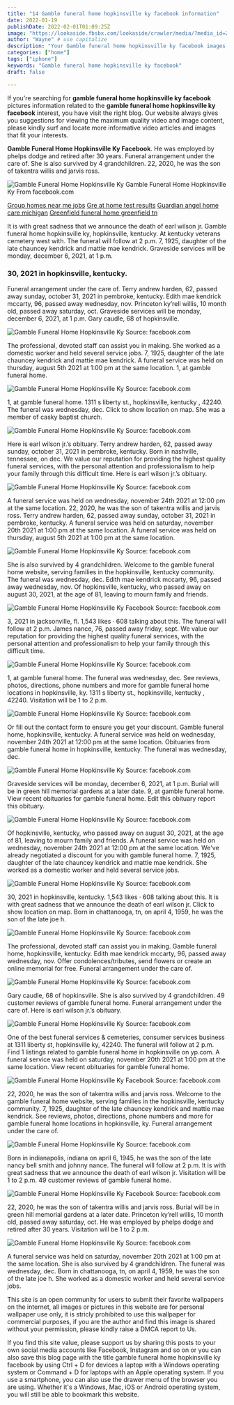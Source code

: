 ```yaml
---
title: "14 Gamble funeral home hopkinsville ky facebook information"
date: 2022-01-19
publishDate: 2022-02-01T01:09:25Z
image: "https://lookaside.fbsbx.com/lookaside/crawler/media/?media_id=297322932242594&amp;get_thumbnail=1"
author: "Wayne" # use capitalize
description: "Your Gamble funeral home hopkinsville ky facebook images are available. Gamble funeral home hopkinsville ky facebook are a topic that is being searched for and liked by netizens today. You can Download the Gamble funeral home hopkinsville ky facebook files here. Get all royalty-free photos."
categories: ["home"]
tags: ["iphone"]
keywords: "Gamble funeral home hopkinsville ky facebook"
draft: false

---
```


If you're searching for **gamble funeral home hopkinsville ky facebook** pictures information related to the **gamble funeral home hopkinsville ky facebook** interest, you have visit the right  blog.  Our website always  gives you  suggestions  for viewing  the maximum  quality video and image  content, please kindly surf and locate more informative video articles and images  that fit your interests.

**Gamble Funeral Home Hopkinsville Ky Facebook**. He was employed by phelps dodge and retired after 30 years. Funeral arrangement under the care of. She is also survived by 4 grandchildren. 22, 2020, he was the son of takentra willis and jarvis ross.

![Gamble Funeral Home Hopkinsville Ky](https://lookaside.fbsbx.com/lookaside/crawler/media/?media_id=1362259344189164&amp;get_thumbnail=1 "Gamble Funeral Home Hopkinsville Ky")
Gamble Funeral Home Hopkinsville Ky From facebook.com

[Group homes near me jobs](/group-homes-near-me-jobs/)
[Gre at home test results](/gre-at-home-test-results/)
[Guardian angel home care michigan](/guardian-angel-home-care-michigan/)
[Greenfield funeral home greenfield tn](/greenfield-funeral-home-greenfield-tn/)

It is with great sadness that we announce the death of earl wilson jr. Gamble funeral home hopkinsville ky, hopkinsville, kentucky. At kentucky veterans cemetery west with. The funeral will follow at 2 p.m. 7, 1925, daughter of the late chauncey kendrick and mattie mae kendrick. Graveside services will be monday, december 6, 2021, at 1 p.m.

### 30, 2021 in hopkinsville, kentucky.

Funeral arrangement under the care of. Terry andrew harden, 62, passed away sunday, october 31, 2021 in pembroke, kentucky. Edith mae kendrick mccarty, 96, passed away wednesday, nov. Princeton ky’rell willis, 10 month old, passed away saturday, oct. Graveside services will be monday, december 6, 2021, at 1 p.m. Gary caudle, 68 of hopkinsville.


![Gamble Funeral Home Hopkinsville Ky](https://lookaside.fbsbx.com/lookaside/crawler/media/?media_id=620412578969504&amp;get_thumbnail=1 "Gamble Funeral Home Hopkinsville Ky")
Source: facebook.com

The professional, devoted staff can assist you in making. She worked as a domestic worker and held several service jobs. 7, 1925, daughter of the late chauncey kendrick and mattie mae kendrick. A funeral service was held on thursday, august 5th 2021 at 1:00 pm at the same location. 1, at gamble funeral home.

![Gamble Funeral Home Hopkinsville Ky](https://lookaside.fbsbx.com/lookaside/crawler/media/?media_id=264618782347505&amp;get_thumbnail=1 "Gamble Funeral Home Hopkinsville Ky")
Source: facebook.com

1, at gamble funeral home. 1311 s liberty st., hopkinsville, kentucky , 42240. The funeral was wednesday, dec. Click to show location on map. She was a member of casky baptist church.

![Gamble Funeral Home Hopkinsville Ky](https://lookaside.fbsbx.com/lookaside/crawler/media/?media_id=413764763696192&amp;get_thumbnail=1 "Gamble Funeral Home Hopkinsville Ky")
Source: facebook.com

Here is earl wilson jr.’s obituary. Terry andrew harden, 62, passed away sunday, october 31, 2021 in pembroke, kentucky. Born in nashville, tennessee, on dec. We value our reputation for providing the highest quality funeral services, with the personal attention and professionalism to help your family through this difficult time. Here is earl wilson jr.’s obituary.

![Gamble Funeral Home Hopkinsville Ky](https://lookaside.fbsbx.com/lookaside/crawler/media/?media_id=409165347407480&amp;get_thumbnail=1 "Gamble Funeral Home Hopkinsville Ky")
Source: facebook.com

A funeral service was held on wednesday, november 24th 2021 at 12:00 pm at the same location. 22, 2020, he was the son of takentra willis and jarvis ross. Terry andrew harden, 62, passed away sunday, october 31, 2021 in pembroke, kentucky. A funeral service was held on saturday, november 20th 2021 at 1:00 pm at the same location. A funeral service was held on thursday, august 5th 2021 at 1:00 pm at the same location.

![Gamble Funeral Home Hopkinsville Ky](https://lookaside.fbsbx.com/lookaside/crawler/media/?media_id=469629151127265&amp;get_thumbnail=1 "Gamble Funeral Home Hopkinsville Ky")
Source: facebook.com

She is also survived by 4 grandchildren. Welcome to the gamble funeral home website, serving families in the hopkinsville, kentucky community. The funeral was wednesday, dec. Edith mae kendrick mccarty, 96, passed away wednesday, nov. Of hopkinsville, kentucky, who passed away on august 30, 2021, at the age of 81, leaving to mourn family and friends.

![Gamble Funeral Home Hopkinsville Ky Facebook](https://lookaside.fbsbx.com/lookaside/crawler/media/?media_id=849044932376506&amp;get_thumbnail=1 "Gamble Funeral Home Hopkinsville Ky Facebook")
Source: facebook.com

3, 2021 in jacksonville, fl. 1,543 likes · 608 talking about this. The funeral will follow at 2 p.m. James nance, 76, passed away friday, sept. We value our reputation for providing the highest quality funeral services, with the personal attention and professionalism to help your family through this difficult time.

![Gamble Funeral Home Hopkinsville Ky](https://lookaside.fbsbx.com/lookaside/crawler/media/?media_id=397543295428914&amp;get_thumbnail=1 "Gamble Funeral Home Hopkinsville Ky")
Source: facebook.com

1, at gamble funeral home. The funeral was wednesday, dec. See reviews, photos, directions, phone numbers and more for gamble funeral home locations in hopkinsville, ky. 1311 s liberty st., hopkinsville, kentucky , 42240. Visitation will be 1 to 2 p.m.

![Gamble Funeral Home Hopkinsville Ky](https://lookaside.fbsbx.com/lookaside/crawler/media/?media_id=100057621542155 "Gamble Funeral Home Hopkinsville Ky")
Source: facebook.com

Or fill out the contact form to ensure you get your discount. Gamble funeral home, hopkinsville, kentucky. A funeral service was held on wednesday, november 24th 2021 at 12:00 pm at the same location. Obituaries from gamble funeral home in hopkinsville, kentucky. The funeral was wednesday, dec.

![Gamble Funeral Home Hopkinsville Ky](https://lookaside.fbsbx.com/lookaside/crawler/media/?media_id=1121744301689736&amp;get_thumbnail=1 "Gamble Funeral Home Hopkinsville Ky")
Source: facebook.com

Graveside services will be monday, december 6, 2021, at 1 p.m. Burial will be in green hill memorial gardens at a later date. 9, at gamble funeral home. View recent obituaries for gamble funeral home. Edit this obituary report this obituary.

![Gamble Funeral Home Hopkinsville Ky](https://lookaside.fbsbx.com/lookaside/crawler/media/?media_id=1232195273928478&amp;get_thumbnail=1 "Gamble Funeral Home Hopkinsville Ky")
Source: facebook.com

Of hopkinsville, kentucky, who passed away on august 30, 2021, at the age of 81, leaving to mourn family and friends. A funeral service was held on wednesday, november 24th 2021 at 12:00 pm at the same location. We&#039;ve already negotiated a discount for you with gamble funeral home. 7, 1925, daughter of the late chauncey kendrick and mattie mae kendrick. She worked as a domestic worker and held several service jobs.

![Gamble Funeral Home Hopkinsville Ky](https://lookaside.fbsbx.com/lookaside/crawler/media/?media_id=1362259344189164&amp;get_thumbnail=1 "Gamble Funeral Home Hopkinsville Ky")
Source: facebook.com

30, 2021 in hopkinsville, kentucky. 1,543 likes · 608 talking about this. It is with great sadness that we announce the death of earl wilson jr. Click to show location on map. Born in chattanooga, tn, on april 4, 1959, he was the son of the late joe h.

![Gamble Funeral Home Hopkinsville Ky](https://lookaside.fbsbx.com/lookaside/crawler/media/?media_id=998349280733588&amp;get_thumbnail=1 "Gamble Funeral Home Hopkinsville Ky")
Source: facebook.com

The professional, devoted staff can assist you in making. Gamble funeral home, hopkinsville, kentucky. Edith mae kendrick mccarty, 96, passed away wednesday, nov. Offer condolences/tributes, send flowers or create an online memorial for free. Funeral arrangement under the care of.

![Gamble Funeral Home Hopkinsville Ky](https://lookaside.fbsbx.com/lookaside/crawler/media/?media_id=385212566605275&amp;get_thumbnail=1 "Gamble Funeral Home Hopkinsville Ky")
Source: facebook.com

Gary caudle, 68 of hopkinsville. She is also survived by 4 grandchildren. 49 customer reviews of gamble funeral home. Funeral arrangement under the care of. Here is earl wilson jr.’s obituary.

![Gamble Funeral Home Hopkinsville Ky](https://lookaside.fbsbx.com/lookaside/crawler/media/?media_id=418966433138107&amp;get_thumbnail=1 "Gamble Funeral Home Hopkinsville Ky")
Source: facebook.com

One of the best funeral services &amp; cemeteries, consumer services business at 1311 liberty st, hopkinsville ky, 42240. The funeral will follow at 2 p.m. Find 1 listings related to gamble funeral home in hopkinsville on yp.com. A funeral service was held on saturday, november 20th 2021 at 1:00 pm at the same location. View recent obituaries for gamble funeral home.

![Gamble Funeral Home Hopkinsville Ky Facebook](https://lookaside.fbsbx.com/lookaside/crawler/media/?media_id=111279547167984 "Gamble Funeral Home Hopkinsville Ky Facebook")
Source: facebook.com

22, 2020, he was the son of takentra willis and jarvis ross. Welcome to the gamble funeral home website, serving families in the hopkinsville, kentucky community. 7, 1925, daughter of the late chauncey kendrick and mattie mae kendrick. See reviews, photos, directions, phone numbers and more for gamble funeral home locations in hopkinsville, ky. Funeral arrangement under the care of.

![Gamble Funeral Home Hopkinsville Ky](https://lookaside.fbsbx.com/lookaside/crawler/media/?media_id=291094372924559&amp;get_thumbnail=1 "Gamble Funeral Home Hopkinsville Ky")
Source: facebook.com

Born in indianapolis, indiana on april 6, 1945, he was the son of the late nancy bell smith and johnny nance. The funeral will follow at 2 p.m. It is with great sadness that we announce the death of earl wilson jr. Visitation will be 1 to 2 p.m. 49 customer reviews of gamble funeral home.

![Gamble Funeral Home Hopkinsville Ky Facebook](https://lookaside.fbsbx.com/lookaside/crawler/media/?media_id=318077139842276&amp;get_thumbnail=1 "Gamble Funeral Home Hopkinsville Ky Facebook")
Source: facebook.com

22, 2020, he was the son of takentra willis and jarvis ross. Burial will be in green hill memorial gardens at a later date. Princeton ky’rell willis, 10 month old, passed away saturday, oct. He was employed by phelps dodge and retired after 30 years. Visitation will be 1 to 2 p.m.

![Gamble Funeral Home Hopkinsville Ky](https://lookaside.fbsbx.com/lookaside/crawler/media/?media_id=297322932242594&amp;get_thumbnail=1 "Gamble Funeral Home Hopkinsville Ky")
Source: facebook.com

A funeral service was held on saturday, november 20th 2021 at 1:00 pm at the same location. She is also survived by 4 grandchildren. The funeral was wednesday, dec. Born in chattanooga, tn, on april 4, 1959, he was the son of the late joe h. She worked as a domestic worker and held several service jobs.

This site is an open community for users to submit their favorite wallpapers on the internet, all images or pictures in this website are for personal wallpaper use only, it is stricly prohibited to use this wallpaper for commercial purposes, if you are the author and find this image is shared without your permission, please kindly raise a DMCA report to Us.

If you find this site value, please support us by sharing this posts to your own social media accounts like Facebook, Instagram and so on or you can also save this blog page with the title gamble funeral home hopkinsville ky facebook by using Ctrl + D for devices a laptop with a Windows operating system or Command + D for laptops with an Apple operating system. If you use a smartphone, you can also use the drawer menu of the browser you are using. Whether it's a Windows, Mac, iOS or Android operating system, you will still be able to bookmark this website.
